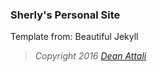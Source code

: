 ### Sherly's Personal Site
Template from: Beautiful Jekyll
> *Copyright 2016 [Dean Attali](http://deanattali.com)*
